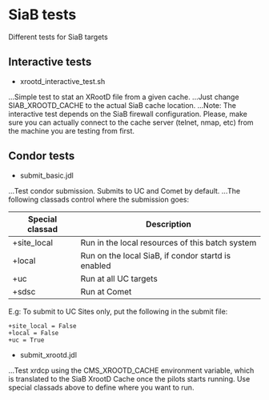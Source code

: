 # SiaB tests
 Different tests for SiaB targets

## Interactive tests
- xrootd\_interactive\_test.sh 

...Simple test to stat an XRootD file from a given cache.
...Just change SIAB\_XROOTD\_CACHE to the actual SiaB cache location.
...Note: The interactive test depends on the SiaB firewall configuration. Please, make sure you can actually connect to the cache server (telnet, nmap, etc) from the machine you are testing from first.

## Condor tests
- submit\_basic.jdl

...Test condor submission. Submits to UC and Comet by default.
...The following classads control where the submission goes:

|Special classad|Description|
|----------------|-----|
|+site\_local| Run in the local resources of this batch system|
|+local| Run on the local SiaB, if condor startd is enabled|
|+uc| Run at all UC targets|
|+sdsc| Run at Comet|

E.g: To submit to UC Sites only, put the following in the submit file:
```
+site_local = False
+local = False
+uc = True
```
- submit\_xrootd.jdl

...Test xrdcp using the CMS\_XROOTD\_CACHE environment variable, which is translated to the SiaB XrootD Cache once the pilots starts running. Use special classads above to define where you want to run.
